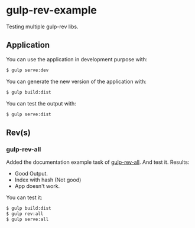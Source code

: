 # gulp-rev-example
Testing multiple gulp-rev libs.

## Application
You can use the application in development purpose with: 

``` sh
$ gulp serve:dev
```

You can generate the new version of the application with:

``` sh
$ gulp build:dist
```

You can test the output with:

``` sh
$ gulp serve:dist
```

## Rev(s)
### gulp-rev-all

Added the documentation example task of [gulp-rev-all]. And test it. Results:
- Good Output.
- Index with hash (Not good)
- App doesn't work.

You can test it:

``` sh
$ gulp build:dist
$ gulp rev:all
$ gulp serve:all
```


[gulp-rev-all]: <https://github.com/smysnk/gulp-rev-all>
